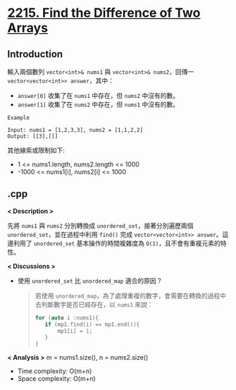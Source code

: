 # [2215. Find the Difference of Two Arrays](https://leetcode.com/problems/find-the-difference-of-two-arrays/description/?envType=company&envId=google&favoriteSlug=google-thirty-days)
## Introduction
輸入兩個數列 `vector<int>& nums1` 與 `vector<int>& nums2`，回傳一 `vector<vector<int>> answer`，其中：
- `answer[0]` 收集了在 `nums1` 中存在，但 `nums2` 中沒有的數。
- `answer[1]` 收集了在 `nums2` 中存在，但 `nums1` 中沒有的數。

```
Example

Input: nums1 = [1,2,3,3], nums2 = [1,1,2,2]
Output: [[3],[]]
```

其他線索或限制如下:
- 1 <= nums1.length, nums2.length <= 1000
- -1000 <= nums1[i], nums2[i] <= 1000
## .cpp
**< Description >**

先將 `nums1` 與 `nums2` 分別轉換成 `unordered_set`，接著分別遍歷兩個 `unordered_set`，並在過程中利用 `find()` 完成 `vector<vector<int>> answer`。這邊利用了 `unordered_set` 基本操作的時間複雜度為 `O(1)`，且不會有重複元素的特性。

**< Discussions >**
- 使用 `unordered_set` 比 `unordered_map` 適合的原因 ?
    > 若使用 `unordered_map`，為了處理重複的數字，會需要在轉換的過程中去判斷數字是否已經存在，以 `nums1` 來說：
    > ```cpp
    >for (auto i :nums1){
    >    if (mp1.find(i) == mp1.end()){
    >        mp1[i] = 1;
    >    }
    >}
    >```

**< Analysis >**
m = nums1.size(), n = nums2.size()
- Time complexity: O(m+n)
- Space complexity: O(m+n)